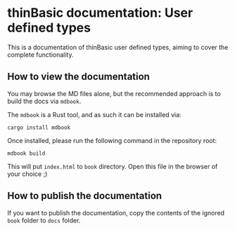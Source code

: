 # thinBasic documentation: User defined types

This is a documentation of thinBasic user defined types, aiming to cover the complete functionality.

## How to view the documentation
You may browse the MD files alone, but the recommended approach is to build the docs via `mdbook`.

The `mdbook` is a Rust tool, and as such it can be installed via:
```
cargo install mdbook
```

Once installed, please run the following command in the repository root:
```
mdbook build
```

This will put `index.html` to `book` directory. Open this file in the browser of your choice ;)

## How to publish the documentation
If you want to publish the documentation, copy the contents of the ignored `book` folder to `docs` folder.
